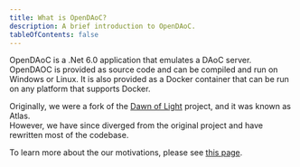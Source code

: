 ```yaml
---
title: What is OpenDAoC?
description: A brief introduction to OpenDAoC.
tableOfContents: false
---
```


OpenDAoC is a .Net 6.0 application that emulates a DAoC server.  
OpenDAOC is provided as source code and can be compiled and run on Windows or Linux. It is also provided as a Docker container that can be run on any platform that supports Docker.

Originally, we were a fork of the [Dawn of Light][1] project, and it was known as Atlas.  
However, we have since diverged from the original project and have rewritten most of the codebase.

To learn more about the our motivations, please see [this page][2].

[1]: https://github.com/Dawn-of-Light
[2]: /docs/motivation